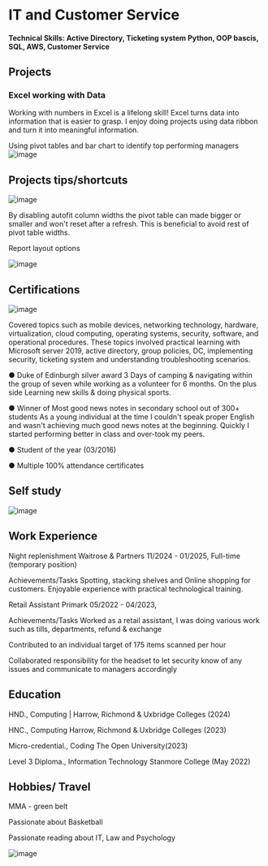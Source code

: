 # IT and Customer Service

#### Technical Skills: Active Directory, Ticketing system Python, OOP bascis, SQL, AWS, Customer Service
 

## Projects

### Excel working with Data
Working with numbers in Excel is a lifelong skill! Excel turns data into information that is easier to grasp. I enjoy doing projects using data ribbon and turn it into meaningful information.

Using pivot tables and bar chart to identify top performing managers
![image](https://github.com/user-attachments/assets/bf7710f0-79e5-4d02-b305-bf4db7d0667f)


## Projects tips/shortcuts

![image](https://github.com/user-attachments/assets/a1c0bcf8-529a-4355-b651-d3d339e08df1)


By disabling autofit column widths the pivot table can made bigger or smaller and won't reset after a refresh. This is beneficial to avoid rest of pivot table widths.

Report layout options


![image](https://github.com/user-attachments/assets/3ae3f74f-cfd4-4d0f-aec6-00d51c466ab3)



## Certifications
![image](https://github.com/user-attachments/assets/32eb512c-5d7e-43a2-b3ba-952db66455e9)

Covered topics such as mobile devices, networking technology, hardware, virtualization, cloud computing, operating systems, security, software, and operational procedures. These topics involved practical learning with Microsoft server 2019, active directory, group policies, DC, implementing security, ticketing system and understanding troubleshooting scenarios.


● Duke of Edinburgh silver award
3 Days of camping & navigating within the group of seven while working as a volunteer for 6 months. On the plus side Learning new skills & doing physical sports. 

● Winner of Most good news notes in secondary school out of 300+ students As a young individual at the time I couldn't speak proper English and wasn't achieving much good news notes at the beginning. Quickly I started performing better in class and over-took my peers. 

● Student of the year (03/2016) 

● Multiple 100% attendance certificates 

## Self study
![image](https://github.com/user-attachments/assets/3b1d5acd-f248-46c6-a773-387fbb56dafa)



## Work Experience

Night replenishment Waitrose & Partners 11/2024 - 01/2025, Full-time (temporary position) 

Achievements/Tasks Spotting, stacking shelves and Online shopping for customers. Enjoyable experience with practical technological training.

Retail Assistant Primark 05/2022 - 04/2023, 

Achievements/Tasks Worked as a retail assistant, I was doing various work such as tills, departments, refund & exchange 

Contributed to an individual target of 175 items scanned per hour 

Collaborated responsibility for the headset to let security know of any issues and communicate to managers accordingly



## Education

HND., Computing | Harrow, Richmond & Uxbridge Colleges (2024)

HNC., Computing	Harrow, Richmond & Uxbridge Colleges (2023)

Micro-credential., Coding	The Open University(2023)

Level 3 Diploma., Information Technology	Stanmore College (May 2022)

## Hobbies/ Travel

MMA - green belt

Passionate about Basketball

Passionate reading about IT, Law and Psychology

![image](https://github.com/user-attachments/assets/cc589f04-6b58-4e6a-a19d-c28ba6cabd8d)






